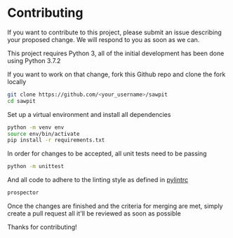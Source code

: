 # Contributing

If you want to contribute to this project, please submit an issue describing your proposed change. We will respond to you as soon as we can.

This project requires Python 3, all of the initial development has been done using Python 3.7.2

If you want to work on that change, fork this Github repo and clone the fork locally
```sh
git clone https://github.com/<your_username>/sawpit
cd sawpit
```

Set up a virtual environment and install all dependencies
```sh
python -m venv env
source env/bin/activate
pip install -r requirements.txt
```

In order for changes to be accepted, all unit tests need to be passing
```sh
python -m unittest
```

And all code to adhere to the linting style as defined in [pylintrc](https://github.com/jamsidedown/sawpit/blob/main/pylintrc)
```sh
prospector
```

Once the changes are finished and the criteria for merging are met, simply create a pull request all it'll be reviewed as soon as possible

Thanks for contributing!